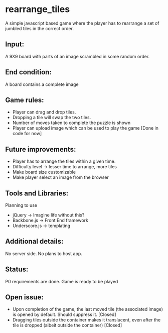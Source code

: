 rearrange_tiles
===============

A simple javascript based game where the player has to rearrange a set of jumbled tiles in the correct order.

Input:
------
A 9X9 board with parts of an image scrambled in some random order. 

End condition:
--------------
A board contains a complete image

Game rules:
-----------
- Player can drag and drop tiles.
- Dropping a tile will swap the two tiles.
- Number of moves taken to complete the puzzle is shown
- Player can upload image which can be used to play the game [Done in code for now]

Future improvements:
--------------------
- Player has to arrange the tiles within a given time.
- Difficulty level -> lesser time to arrange, more tiles
- Make board size customizable
- Make player select an image from the browser

Tools and Libraries:
--------------------
Planning to use 
- jQuery        ->  Imagine life without this?
- Backbone.js   ->  Front End framework
- Underscore.js ->  templating

Additional details:
-------------------
No server side.
No plans to host app.

Status:
-------
P0 requirements are done. Game is ready to be played

Open issue:
-----------
- Upon completion of the game, the last moved tile (the associated image) is opened by default. Should suppress it. [Closed]
- Dragging tiles outside the container makes it translucent, even after the tile is dropped (albeit outside the container) [Closed]
